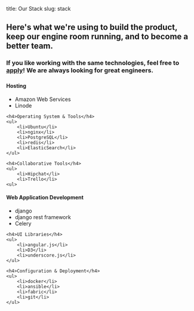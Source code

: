title: Our Stack
slug: stack

## Here's what we're using to build the product, keep our engine room running, and to become a better team.

<div class="row">
<div class="col-md-2">
    <h3>If you like working with the same technologies, feel free to <a href="https://boards.greenhouse.io/trackmaven/jobs/41377">apply</a>! We are always looking for great engineers.<h3>
</div>

<div class="col-md-4 col-md-offset-2">
    <h4>Hosting</h4>
    <ul>
        <li>Amazon Web Services</li>
        <li>Linode</li>
    </ul>

    <h4>Operating System & Tools</h4>
    <ul>
        <li>Ubuntu</li>
        <li>nginx</li>
        <li>PostgreSQL</li>
        <li>redis</li>
        <li>ElasticSearch</li>
    </ul>

    <h4>Collaborative Tools</h4>
    <ul>
        <li>Hipchat</li>
        <li>Trello</li>
    <ul>
</div>

<div class="col-md-4">
    <h4>Web Application Development</h4>
    <ul>
        <li>django</li>
        <li>django rest framework</li>
        <li>Celery</li>
    </ul>

    <h4>UI Libraries</h4>
    <ul>
        <li>angular.js</li>
        <li>D3</li>
        <li>underscore.js</li>
    </ul>

    <h4>Configuration & Deployment</h4>
    <ul>
        <li>docker</li>
        <li>ansible</li>
        <li>fabric</li>
        <li>git</li>
    </ul>
</div>
</div>
